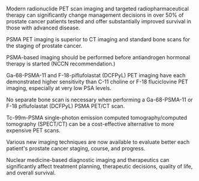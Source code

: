 Modern radionuclide PET scan imaging and targeted radiopharmaceutical therapy can significantly change management decisions in over 50% of prostate cancer patients tested and offer substantially improved survival in those with advanced disease.

PSMA PET imaging is superior to CT imaging and standard bone scans for the staging of prostate cancer.

PSMA-based imaging should be performed before antiandrogen hormonal therapy is started (NCCN recommendation.)

Ga-68-PSMA-11 and F-18-piflufolastat (DCFPyL) PET imaging have each demonstrated higher sensitivity than C-11 choline or F-18 fluciclovine PET imaging, especially at very low PSA levels.

No separate bone scan is necessary when performing a Ga-68-PSMA-11 or F-18 piflufolastat (DCFPyL) PSMA PET/CT scan.

Tc-99m-PSMA single-photon emission computed tomography/computed tomography (SPECT/CT) can be a cost-effective alternative to more expensive PET scans.

Various new imaging techniques are now available to evaluate better each patient's prostate cancer staging, course, and progress.

Nuclear medicine-based diagnostic imaging and therapeutics can significantly affect treatment planning, therapeutic decisions, quality of life, and overall survival.
